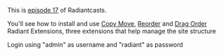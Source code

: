 This is [episode 17][rce] of Radiantcasts.

You'll see how to install and use [Copy Move][cpe], [Reorder][re] and [Drag Order][doe] Radiant Extensions, three extensions that help manage the site structure

Login using "admin" as username and "radiant" as password

[rce]:http://radiantcms.org/blog/archives/2010/06/24/radiantcasts-episode-17-managing-site-structure 
[cpe]:http://github.com/pilu/radiant-copy-move
[re]:http://github.com/radiant/radiant-reorder-extension
[doe]:http://github.com/bright4/radiant-drag-order